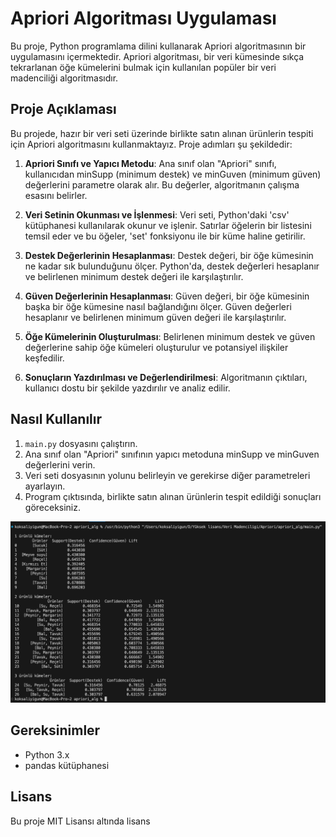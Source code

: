 # Apriori Algoritması Uygulaması

Bu proje, Python programlama dilini kullanarak Apriori algoritmasının bir uygulamasını içermektedir. Apriori algoritması, bir veri kümesinde sıkça tekrarlanan öğe kümelerini bulmak için kullanılan popüler bir veri madenciliği algoritmasıdır.

## Proje Açıklaması

Bu projede, hazır bir veri seti üzerinde birlikte satın alınan ürünlerin tespiti için Apriori algoritmasını kullanmaktayız. Proje adımları şu şekildedir:

1. **Apriori Sınıfı ve Yapıcı Metodu**: Ana sınıf olan "Apriori" sınıfı, kullanıcıdan minSupp (minimum destek) ve minGuven (minimum güven) değerlerini parametre olarak alır. Bu değerler, algoritmanın çalışma esasını belirler.

2. **Veri Setinin Okunması ve İşlenmesi**: Veri seti, Python'daki 'csv' kütüphanesi kullanılarak okunur ve işlenir. Satırlar öğelerin bir listesini temsil eder ve bu öğeler, 'set' fonksiyonu ile bir küme haline getirilir.

3. **Destek Değerlerinin Hesaplanması**: Destek değeri, bir öğe kümesinin ne kadar sık bulunduğunu ölçer. Python'da, destek değerleri hesaplanır ve belirlenen minimum destek değeri ile karşılaştırılır.

4. **Güven Değerlerinin Hesaplanması**: Güven değeri, bir öğe kümesinin başka bir öğe kümesine nasıl bağlandığını ölçer. Güven değerleri hesaplanır ve belirlenen minimum güven değeri ile karşılaştırılır.

5. **Öğe Kümelerinin Oluşturulması**: Belirlenen minimum destek ve güven değerlerine sahip öğe kümeleri oluşturulur ve potansiyel ilişkiler keşfedilir.

6. **Sonuçların Yazdırılması ve Değerlendirilmesi**: Algoritmanın çıktıları, kullanıcı dostu bir şekilde yazdırılır ve analiz edilir.

## Nasıl Kullanılır

1. `main.py` dosyasını çalıştırın.
2. Ana sınıf olan "Apriori" sınıfının yapıcı metoduna minSupp ve minGuven değerlerini verin.
3. Veri seti dosyasının yolunu belirleyin ve gerekirse diğer parametreleri ayarlayın.
4. Program çıktısında, birlikte satın alınan ürünlerin tespit edildiği sonuçları göreceksiniz.


![Çıktı Ekranı](cikti.png)

## Gereksinimler

- Python 3.x
- pandas kütüphanesi

## Lisans

Bu proje MIT Lisansı altında lisans





